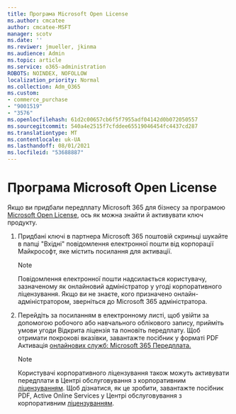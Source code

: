 ```yaml
---
title: Програма Microsoft Open License
ms.author: cmcatee
author: cmcatee-MSFT
manager: scotv
ms.date: ''
ms.reviwer: jmueller, jkinma
ms.audience: Admin
ms.topic: article
ms.service: o365-administration
ROBOTS: NOINDEX, NOFOLLOW
localization_priority: Normal
ms.collection: Adm_O365
ms.custom:
- commerce_purchase
- "9001519"
- "3576"
ms.openlocfilehash: 61d2c00657cb6f5f7955adf04142d0b072050557
ms.sourcegitcommit: 540a4e2515f7cfddee65519046454fc4437cd287
ms.translationtype: MT
ms.contentlocale: uk-UA
ms.lasthandoff: 08/01/2021
ms.locfileid: "53688887"
---
```

# <a name="microsoft-open-license-program"></a>Програма Microsoft Open License

Якщо ви придбали передплату Microsoft 365 для бізнесу за програмою [Microsoft Open License](https://go.microsoft.com/fwlink/p/?LinkID=613298), ось як можна знайти й активувати ключ продукту.

1. Придбані ключі в партнера Microsoft 365 поштовій скриньці шукайте в папці "Вхідні" повідомлення електронної пошти від корпорації Майкрософт, яке містить посилання для активації.

    > [!NOTE]
    > Повідомлення електронної пошти надсилається користувачу, зазначеному як онлайновий адміністратор у угоді корпоративного ліцензування. Якщо ви не знаєте, кого призначено онлайн-адміністратором, зверніться до Microsoft 365 адміністратора.
1. Перейдіть за посиланням в електронному листі, щоб увійти за допомогою робочого або навчального облікового запису, прийміть умови угоди Відкрита ліцензія та поновіть передплату. Щоб отримати покрокові вказівки, завантажте посібник у форматі PDF Активація [онлайнових служб: Microsoft 365 Передплата.](https://go.microsoft.com/fwlink/p/?LinkId=618100)

    > [!NOTE]
    > Користувачі корпоративного ліцензування також можуть активувати передплати в Центрі обслуговування з корпоративним [ліцензуванням](https://go.microsoft.com/fwlink/p/?LinkID=282016). Щоб дізнатися, як це зробити, завантажте посібник PDF, Active Online Services у Центрі обслуговування з корпоративним [ліцензуванням](https://go.microsoft.com/fwlink/p/?LinkId=618096).